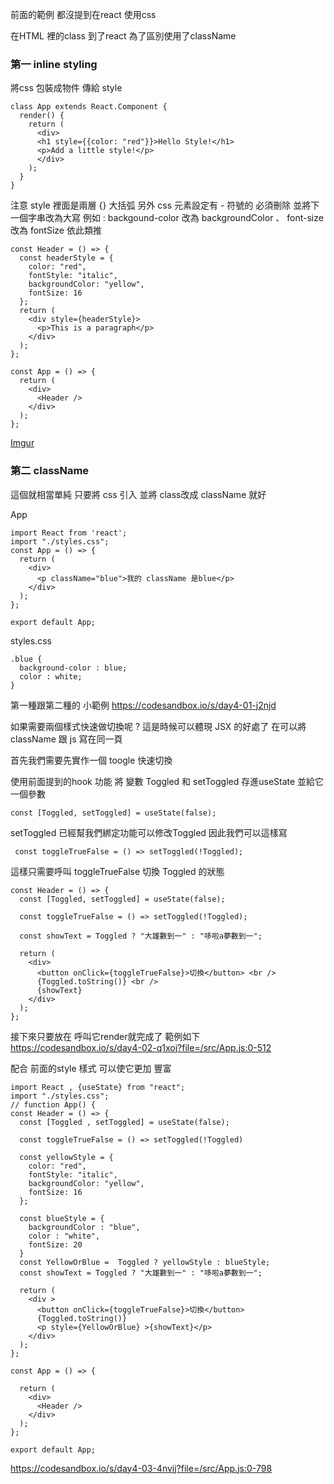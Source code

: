 前面的範例 都沒提到在react 使用css

在HTML 裡的class 到了react 為了區別使用了className 

### 第一 inline styling

將css 包裝成物件 傳給 style
```
class App extends React.Component {
  render() {
    return (
      <div>
      <h1 style={{color: "red"}}>Hello Style!</h1>
      <p>Add a little style!</p>
      </div>
    );
  }
}
```

注意 style 裡面是兩層 {} 大括弧
另外 css 元素設定有 - 符號的 必須刪除 並將下一個字串改為大寫 
例如 :  backgound-color 改為  backgroundColor  、 font-size 改為 fontSize 依此類推 
```
const Header = () => {
  const headerStyle = {
    color: "red",
    fontStyle: "italic",
    backgroundColor: "yellow",
    fontSize: 16
  };
  return (
    <div style={headerStyle}>
      <p>This is a paragraph</p>
    </div>
  );
};

const App = () => {
  return (
    <div>
      <Header />
    </div>
  );
};

```

[Imgur](https://i.imgur.com/5rTfoCh.jpg)



### 第二 className
這個就相當單純 只要將 css 引入
並將 class改成 className 就好

App
```
import React from 'react';
import "./styles.css";
const App = () => {
  return (
    <div>
      <p className="blue">我的 className 是blue</p>
    </div>
  );
};

export default App;
```

styles.css
```
.blue {
  background-color : blue;
  color : white;
}
```

第一種跟第二種的 小範例
https://codesandbox.io/s/day4-01-j2njd



如果需要兩個樣式快速做切換呢 ?
這是時候可以體現 JSX 的好處了
在可以將className 跟 js 寫在同一頁

首先我們需要先實作一個 toogle 快速切換

使用前面提到的hook 功能 將 變數 Toggled 和 setToggled 存進useState
並給它一個參數

```
const [Toggled, setToggled] = useState(false);
```
setToggled 已經幫我們綁定功能可以修改Toggled 因此我們可以這樣寫
```
 const toggleTrueFalse = () => setToggled(!Toggled);
```
這樣只需要呼叫 toggleTrueFalse 切換 Toggled 的狀態


```
const Header = () => {
  const [Toggled, setToggled] = useState(false);

  const toggleTrueFalse = () => setToggled(!Toggled);

  const showText = Toggled ? "大雄數到一" : "哆啦a夢數到一";

  return (
    <div>
      <button onClick={toggleTrueFalse}>切換</button> <br />
      {Toggled.toString()} <br />
      {showText}
    </div>
  );
};
```

接下來只要放在 呼叫它render就完成了 範例如下
https://codesandbox.io/s/day4-02-q1xoj?file=/src/App.js:0-512


配合 前面的style 樣式 可以使它更加 豐富
```
import React , {useState} from "react";
import "./styles.css";
// function App() {
const Header = () => {
  const [Toggled , setToggled] = useState(false);

  const toggleTrueFalse = () => setToggled(!Toggled)

  const yellowStyle = {
    color: "red",
    fontStyle: "italic",
    backgroundColor: "yellow",
    fontSize: 16
  };

  const blueStyle = {
    backgroundColor : "blue",
    color : "white",
    fontSize: 20
  }
  const YellowOrBlue =  Toggled ? yellowStyle : blueStyle;
  const showText = Toggled ? "大雄數到一" : "哆啦a夢數到一";

  return (
    <div >
      <button onClick={toggleTrueFalse}>切換</button>
      {Toggled.toString()}
      <p style={YellowOrBlue} >{showText}</p>
    </div>
  );
};

const App = () => {

  return (
    <div>
      <Header />
    </div>
  );
};

export default App;

```

https://codesandbox.io/s/day4-03-4nvij?file=/src/App.js:0-798
